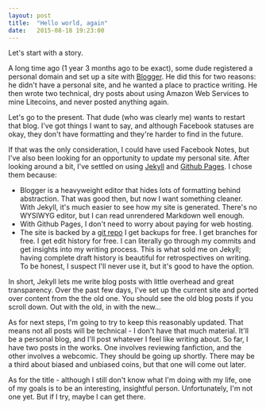 ```yaml
---
layout: post
title:  "Hello world, again"
date:   2015-08-18 19:23:00
---
```

Let's start with a story.

A long time ago (1 year 3 months ago to be exact), some dude registered
a personal domain and set up a site with [Blogger](http://www.blogger.com).
He did this for two reasons: he didn't have a personal site, and he wanted
a place to practice writing.
He then wrote two technical, dry posts about using Amazon Web Services
to mine Litecoins, and never posted anything again.

Let's go to the present. That dude (who was clearly me) wants to
restart that blog. I've got things
I want to say, and although Facebook statuses are okay,
they don't have formatting and they're harder to find in the future.

If that was the only consideration, I could have used Facebook Notes, but I've
also been looking for an opportunity to update my personal site.
After looking around a bit, I've settled on using [Jekyll](http://jekyllrb.com/)
and [Github Pages](https://pages.github.com/). I chose them because:

- Blogger is a heavyweight editor that hides lots of formatting behind abstraction.
That was good then, but now I want something cleaner. With Jekyll, it's
much easier to see how my site is generated. There's no WYSIWYG editor, but I can read
unrendered Markdown well enough.
- With Github Pages, I don't need to worry about paying for web hosting.
- The site is backed by a [git repo](https://github.com/alexirpan/alexirpan.github.io)
I get backups for free. I get
branches for free. I get edit history for free. I can literally
go through my commits and get insights into my writing process.
This is what sold me on Jekyll; having complete draft history is beautiful
for retrospectives on writing. To be honest, I suspect I'll never use it, but it's good
to have the option.

In short, Jekyll lets me write blog posts with little overhead and great transparency.
Over the past few days, I've set up the current site and ported over content
from the the old one. You should see the old blog posts if you scroll down.
Out with the old, in with the new...

As for next steps, I'm going to try to keep this reasonably updated. That means
not all posts will be technical - I don't have that much material. It'll be a personal
blog, and I'll post whatever I feel like writing about.
So far, I have two posts in the works. One involves reviewing fanfiction,
and the other involves a webcomic. They should be going up shortly. There may be
a third about biased and unbiased coins, but that one will come out later.

As for the title - although I still don't know what I'm doing with my life,
one of my goals is to be an interesting, insightful person. Unfortunately, I'm not one yet.
But if I try, maybe I can get there.

